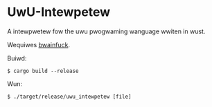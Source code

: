 # UwU-Intewpetew

A intewpwetew fow the uwu pwogwaming wanguage wwiten in wust.

Wequiwes [bwainfuck](https://github.com/fabianishere/brainfuck).

Buiwd:
```
$ cargo build --release
```
Wun:
``` 
$ ./target/release/uwu_intewpetew [file]
```
